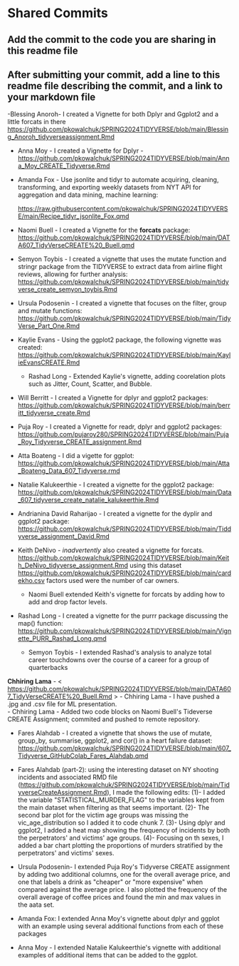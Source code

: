 # Shared Commits

## Add the commit to the code you are sharing in this readme file

## After submitting your commit, add a line to this readme file describing the commit, and a link to your markdown file

-Blessing Anoroh- I created a Vignette for both Dplyr and Ggplot2 and a little forcats in there
https://github.com/pkowalchuk/SPRING2024TIDYVERSE/blob/main/Blessing_Anoroh_tidyverseassignment.Rmd


-   Anna Moy - I created a Vignette for Dplyr - <https://github.com/pkowalchuk/SPRING2024TIDYVERSE/blob/main/Anna_Moy_CREATE_Tidyverse.Rmd>

-   Amanda Fox - Use jsonlite and tidyr to automate acquiring, cleaning, transforming, and exporting weekly datasets from NYT API for aggregation and data mining, machine learning:

    <https://raw.githubusercontent.com/pkowalchuk/SPRING2024TIDYVERSE/main/Recipe_tidyr_jsonlite_Fox.qmd>

-   Naomi Buell - I created a Vignette for the **forcats** package: <https://github.com/pkowalchuk/SPRING2024TIDYVERSE/blob/main/DATA607_TidyVerseCREATE%20_Buell.qmd>

-   Semyon Toybis - I created a vignette that uses the mutate function and stringr package from the TIDYVERSE to extract data from airline flight reviews, allowing for further analysis: <https://github.com/pkowalchuk/SPRING2024TIDYVERSE/blob/main/tidyverse_create_semyon_toybis.Rmd>

-   Ursula Podosenin - I created a vignette that focuses on the filter, group and mutate functions: <https://github.com/pkowalchuk/SPRING2024TIDYVERSE/blob/main/TidyVerse_Part_One.Rmd>

-   Kaylie Evans - Using the ggplot2 package, the following vignette was created: <https://github.com/pkowalchuk/SPRING2024TIDYVERSE/blob/main/KaylieEvansCREATE.Rmd>

    -   Rashad Long - Extended Kaylie's vignette, adding coorelation plots such as Jitter, Count, Scatter, and Bubble.

-   Will Berritt - I created a Vignette for dplyr and ggplot2 packages: <https://github.com/pkowalchuk/SPRING2024TIDYVERSE/blob/main/berritt_tidyverse_create.Rmd>

-   Puja Roy - I created a Vignette for readr, dplyr and ggplot2 packages: <https://github.com/pujaroy280/SPRING2024TIDYVERSE/blob/main/Puja_Roy_Tidyverse_CREATE_assignment.Rmd>

-   Atta Boateng - I did a vigette for ggplot: <https://github.com/pkowalchuk/SPRING2024TIDYVERSE/blob/main/Atta_Boateng_Data_607_Tidyverse.rmd>

-   Natalie Kalukeerthie - I created a vignette for the ggplot2 package: <https://github.com/pkowalchuk/SPRING2024TIDYVERSE/blob/main/Data_607_tidyverse_create_natalie_kalukeerthie.Rmd>

-   Andrianina David Raharijao - I created a vignette for the dyplir and ggplot2 package: <https://github.com/pkowalchuk/SPRING2024TIDYVERSE/blob/main/Tiddyverse_assignment_David.Rmd>

-   Keith DeNivo - *inadvertently* also created a vignette for forcats. <https://github.com/pkowalchuk/SPRING2024TIDYVERSE/blob/main/Keith_DeNivo_tidyverse_assignment.Rmd> using this dataset <https://github.com/pkowalchuk/SPRING2024TIDYVERSE/blob/main/cardekho.csv> factors used were the number of car owners.

    -   Naomi Buell extended Keith's vignette for forcats by adding how to add and drop factor levels.

-   Rashad Long - I created a vignette for the purrr package discussing the map() function: <https://github.com/pkowalchuk/SPRING2024TIDYVERSE/blob/main/Vignette_PURR_Rashad_Long.qmd> <br />

    -   Semyon Toybis - I extended Rashad's analysis to analyze total career touchdowns over the course of a career for a group of quarterbacks

**Chhiring Lama** - \< <https://github.com/pkowalchuk/SPRING2024TIDYVERSE/blob/main/DATA607_TidyVerseCREATE%20_Buell.Rmd> \> - Chhiring Lama - I have pushed a .jpg and .csv file for ML presentation. <br /> - Chhiring Lama - Added two code blocks on Naomi Buell's Tideverse CREATE Assignment; commited and pushed to remote repository.

-   Fares Alahdab - I created a vignette that shows the use of mutate, group_by, summarise, ggplot2, and cor() in a heart failure dataset: <https://github.com/pkowalchuk/SPRING2024TIDYVERSE/blob/main/607_Tidyverse_GitHubColab_Fares_Alahdab.qmd>

-   Fares Alahdab (part-2): using the interesting dataset on NY shooting incidents and associated RMD file (<https://github.com/pkowalchuk/SPRING2024TIDYVERSE/blob/main/TidyverseCreateAssignment.Rmd>), I made the following edits: (1)- I added the variable "STATISTICAL_MURDER_FLAG" to the variables kept from the main dataset when filtering as that seems important. (2)- The second bar plot for the victim age groups was missing the vic_age_distribution so I added it to code chunk 7. (3)- Using dplyr and ggplot2, I added a heat map showing the frequency of incidents by both the perpetrators' and victims' age groups. (4)- Focusing on th sexes, I added a bar chart plotting the proportions of murders stratified by the perpetrators' and victims' sexes.

-   Ursula Podosenin- I extended Puja Roy's Tidyverse CREATE assignment by adding two additional columns, one for the overall average price, and one that labels a drink as "cheaper" or "more expensive" when compared against the average price. I also plotted the frequency of the overall average of coffee prices and found the min and max values in the aata set.


- Amanda Fox: I extended Anna Moy's vignette about dplyr and ggplot with an example using several additional functions from each of these packages

- Anna Moy - I extended Natalie Kalukeerthie's vignette with additional examples of additional items that can be added to the ggplot. 
